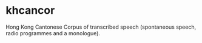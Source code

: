 # khcancor
Hong Kong Cantonese Corpus of transcribed speech (spontaneous speech, radio programmes and a monologue).
